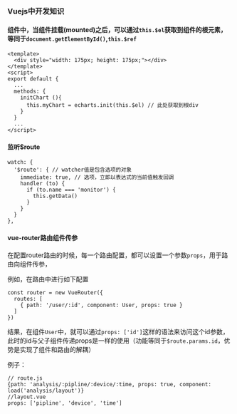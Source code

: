 ### Vuejs中开发知识

#### 组件中，当组件挂载(mounted)之后，可以通过`this.$el`获取到组件的根元素，等同于`document.getElementById()`,`this.$ref`

```
<template>
  <div style="width: 175px; height: 175px;"></div>
</template>
<script>
export default {
  ...
  methods: {
    initChart (){
      this.myChart = echarts.init(this.$el) // 此处获取到根div
    }
  }
  ...
</script>
```

#### 监听$route

```
watch: {
  '$route': { // watcher值是包含选项的对象
    immediate: true, // 选项，立即以表达式的当前值触发回调
    handler (to) {
      if (to.name === 'monitor') {
        this.getData()
      }
    }
  }
},
```

#### vue-router路由组件传参

在配置router路由的时候，每一个路由配置，都可以设置一个参数`props`，用于路由向组件传参，

例如，在路由中进行如下配置

```
const router = new VueRouter({
  routes: [
    { path: '/user/:id', component: User, props: true }
  ]
})
```

结果，在组件`User`中，就可以通过`props: ['id']`这样的语法来访问这个id参数，此时的id与父子组件传递props是一样的使用（功能等同于`$route.params.id`，优势是实现了组件和路由的解耦）

例子：

```
// route.js
{path: 'analysis/:pipline/:device/:time, props: true, component: load('analysis/layout')}
//layout.vue
props: ['pipline', 'device', 'time']
```

